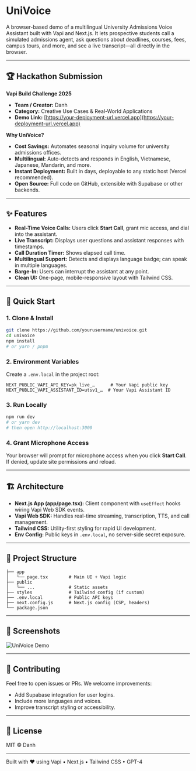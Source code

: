 # UniVoice

A browser-based demo of a multilingual University Admissions Voice Assistant built with Vapi and Next.js. It lets prospective students call a simulated admissions agent, ask questions about deadlines, courses, fees, campus tours, and more, and see a live transcript—all directly in the browser.

---

## 🏆 Hackathon Submission

**Vapi Build Challenge 2025**

- **Team / Creator:** Danh
- **Category:** Creative Use Cases & Real-World Applications
- **Demo Link:** [https://your-deployment-url.vercel.app](https://your-deployment-url.vercel.app)

**Why UniVoice?**

- **Cost Savings:** Automates seasonal inquiry volume for university admissions offices.
- **Multilingual:** Auto-detects and responds in English, Vietnamese, Japanese, Mandarin, and more.
- **Instant Deployment:** Built in days, deployable to any static host (Vercel recommended).
- **Open Source:** Full code on GitHub, extensible with Supabase or other backends.

---

## ✨ Features

- **Real-Time Voice Calls:** Users click **Start Call**, grant mic access, and dial into the assistant.
- **Live Transcript:** Displays user questions and assistant responses with timestamps.
- **Call Duration Timer:** Shows elapsed call time.
- **Multilingual Support:** Detects and displays language badge; can speak in multiple languages.
- **Barge-In:** Users can interrupt the assistant at any point.
- **Clean UI:** One-page, mobile-responsive layout with Tailwind CSS.

---

## 🚀 Quick Start

### 1. Clone & Install

```bash
git clone https://github.com/yourusername/univoice.git
cd univoice
npm install
# or yarn / pnpm
```

### 2. Environment Variables

Create a `.env.local` in the project root:

```env
NEXT_PUBLIC_VAPI_API_KEY=pk_live_…      # Your Vapi public key
NEXT_PUBLIC_VAPI_ASSISTANT_ID=utsv1_…  # Your Vapi Assistant ID
```

### 3. Run Locally

```bash
npm run dev
# or yarn dev
# then open http://localhost:3000
```

### 4. Grant Microphone Access

Your browser will prompt for microphone access when you click **Start Call**. If denied, update site permissions and reload.

---

## 🏗️ Architecture

- **Next.js App (app/page.tsx):** Client component with `useEffect` hooks wiring Vapi Web SDK events.
- **Vapi Web SDK:** Handles real-time streaming, transcription, TTS, and call management.
- **Tailwind CSS:** Utility-first styling for rapid UI development.
- **Env Config:** Public keys in `.env.local`, no server-side secret exposure.

---

## 📁 Project Structure

```
├── app
│   └── page.tsx        # Main UI + Vapi logic
├── public
│   └── ...             # Static assets
├── styles              # Tailwind config (if custom)
├── .env.local          # Public API keys
├── next.config.js      # Next.js config (CSP, headers)
└── package.json
```

---

## 📸 Screenshots

![UniVoice Demo](./public/screenshot-demo.png)

---

## 🤝 Contributing

Feel free to open issues or PRs. We welcome improvements:

- Add Supabase integration for user logins.
- Include more languages and voices.
- Improve transcript styling or accessibility.

---

## 📄 License

MIT © Danh

---

Built with ❤️ using Vapi • Next.js • Tailwind CSS • GPT-4
